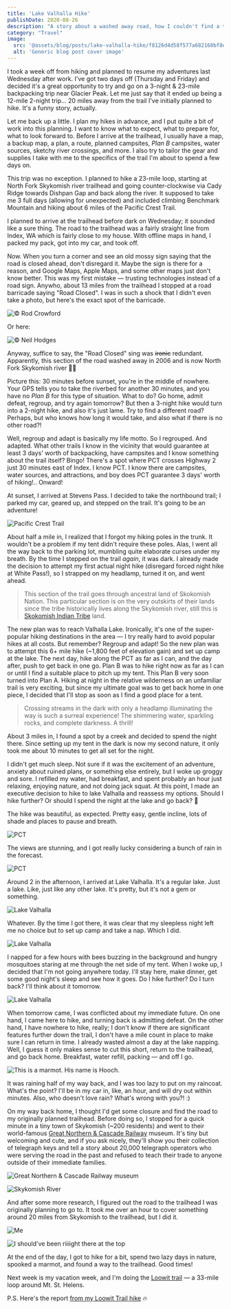 ```yaml
---
title: 'Lake Valhalla Hike'
publishDate: 2020-08-26
description: "A story about a washed away road, how I couldn't find a trail, night hike on the Pacific Crest Trail, and killer-mosquitoes 🦟"
category: "Travel"
image:
  src: '@assets/blog/posts/lake-valhalla-hike/f8126d4d58f577a682160bf8ea22314f89cb0dd1-1600x2134.jpg'
  alt: 'Generic blog post cover image'
---
```


I took a week off from hiking and planned to resume my adventures last Wednesday after work. I've got two days off (Thursday and Friday) and decided it's a great opportunity to try and go on a 3-night & 23-mile backpacking trip near Glacier Peak. Let me just say that it ended up being a 12-mile 2-night trip... 20 miles away from the trail I've initially planned to hike. It's a funny story, actually.

Let me back up a little. I plan my hikes in advance, and I put quite a bit of work into this planning. I want to know what to expect, what to prepare for, what to look forward to. Before I arrive at the trailhead, I usually have a map, a backup map, a plan, a route, planned campsites, _Plan B_ campsites, water sources, sketchy river crossings, and more. I also try to tailor the gear and supplies I take with me to the specifics of the trail I'm about to spend a few days on.

This trip was no exception. I planned to hike a 23-mile loop, starting at North Fork Skykomish river trailhead and going counter-clockwise via Cady Ridge towards Dishpan Gap and back along the river. It supposed to take me 3 full days (allowing for unexpected) and included climbing Benchmark Mountain and hiking about 6 miles of the Pacific Crest Trail.

I planned to arrive at the trailhead before dark on Wednesday; it sounded like a sure thing. The road to the trailhead was a fairly straight line from Index, WA which is fairly close to my house. With offline maps in hand, I packed my pack, got into my car, and took off.

Now. When you turn a corner and see an old mossy sign saying that the road is closed ahead, don't disregard it. Maybe the sign is there for a reason, and Google Maps, Apple Maps, and some other maps just don't know better. This was my first mistake — trusting technologies instead of a road sign. Anywho, about 13 miles from the trailhead I stopped at a road barricade saying "Road Closed". I was in such a shock that I didn't even take a photo, but here's the exact spot of the barricade.

![© Rod Crowford](assets/blog/posts/lake-valhalla-hike/d68e1865335a2443b5b13953ec28bcab1cb98228-500x375.jpg)

Or here:

![© Neil Hodges](assets/blog/posts/lake-valhalla-hike/1a2c3b732dd1072594610deed01cece77ce42fd6-1600x1200.jpg)

Anyway, suffice to say, the "Road Closed" sing was ~~ironic~~ redundant. Apparently, this section of the road washed away in 2006 and is now North Fork Skykomish river 🤷‍♂️

Picture this: 30 minutes before sunset, you're in the middle of nowhere. Your GPS tells you to take the riverbed for another 30 minutes, and you have no _Plan B_ for this type of situation. What to do? Go home, admit defeat, regroup, and try again tomorrow? But then a 3-night hike would turn into a 2-night hike, and also it's just lame. Try to find a different road? Perhaps, but who knows how long it would take, and also what if there is no other road?!

Well, regroup and adapt is basically my life motto. So I regrouped. And adapted. What other trails I know in the vicinity that would guarantee at least 3 days' worth of backpacking, have campsites and I know something about the trail itself? Bingo! There's a spot where PCT crosses Highway 2 just 30 minutes east of Index. I know PCT. I know there are campsites, water sources, and attractions, and boy does PCT guarantee 3 days' worth of hiking!.. Onward!

At sunset, I arrived at Stevens Pass. I decided to take the northbound trail; I parked my car, geared up, and stepped on the trail. It's going to be an adventure!

![Pacific Crest Trail](assets/blog/posts/lake-valhalla-hike/ea03a8182b00f9dc6a59a84342e52422b8a9ff6b-1600x1200.jpg)

About half a mile in, I realized that I forgot my hiking poles in the trunk. It wouldn't be a problem if my tent didn't require these poles. Alas, I went all the way back to the parking lot, mumbling quite elaborate curses under my breath. By the time I stepped on the trail _again_, it was dark. I already made the decision to attempt my first actual night hike (disregard forced night hike at White Pass!), so I strapped on my headlamp, turned it on, and went ahead.

> This section of the trail goes through ancestral land of Skokomish Nation. This particular section is on the very outskirts of their lands since the tribe historically lives along the Skykomish river, still this is [Skokomish Indian Tribe](http://www.skokomish.org/) land.

The new plan was to reach Valhalla Lake. Ironically, it's one of the super-popular hiking destinations in the area — I try really hard to avoid popular hikes at all costs. But remember? Regroup and adapt! So the new plan was to attempt this 6+ mile hike (~1,800 feet of elevation gain) and set up camp at the lake. The next day, hike along the PCT as far as I can, and the day after, push to get back in one go. Plan B was to hike right now as far as I can or until I find a suitable place to pitch up my tent. This Plan B very soon turned into Plan A. Hiking at night in the relative wilderness on an unfamiliar trail is very exciting, but since my ultimate goal was to get back home in one piece, I decided that I'll stop as soon as I find a good place for a tent.

> Crossing streams in the dark with only a headlamp illuminating the way is such a surreal experience! The shimmering water, sparkling rocks, and complete darkness. A thrill!

About 3 miles in, I found a spot by a creek and decided to spend the night there. Since setting up my tent in the dark is now my second nature, it only took me about 10 minutes to get all set for the night.

I didn't get much sleep. Not sure if it was the excitement of an adventure, anxiety about ruined plans, or something else entirely, but I woke up groggy and sore. I refilled my water, had breakfast, and spent probably an hour just relaxing, enjoying nature, and not doing jack squat. At this point, I made an executive decision to hike to lake Valhalla and reassess my options. Should I hike further? Or should I spend the night at the lake and go back? 🤔

The hike was beautiful, as expected. Pretty easy, gentle incline, lots of shade and places to pause and breath.

![PCT](assets/blog/posts/lake-valhalla-hike/6b3b041ff6e283dc89be5a67f54c5d7236be9b41-1600x2134.jpg)

The views are stunning, and I got really lucky considering a bunch of rain in the forecast.

![PCT](assets/blog/posts/lake-valhalla-hike/502053512a4ed05acd0376c97cd3e18cb0abc4a9-2000x1224.jpg)

Around 2 in the afternoon, I arrived at Lake Valhalla. It's a regular lake. Just a lake. Like, just like any other lake. It's pretty, but it's not a gem or something.

![Lake Valhalla](assets/blog/posts/lake-valhalla-hike/ba3140deb787527b06743d7335c7a27184c2cc93-1600x1200.jpg)

Whatever. By the time I got there, it was clear that my sleepless night left me no choice but to set up camp and take a nap. Which I did.

![Lake Valhalla](assets/blog/posts/lake-valhalla-hike/9d6e7612347f5b595f2b9248cd7b51575ec2fca6-2000x2667.jpg)

I napped for a few hours with bees buzzing in the background and hungry mosquitoes staring at me through the net side of my tent. When I woke up, I decided that I'm not going anywhere today. I'll stay here, make dinner, get some good night's sleep and see how it goes. Do I hike further? Do I turn back? I'll think about it tomorrow.

![Lake Valhalla](assets/blog/posts/lake-valhalla-hike/f8126d4d58f577a682160bf8ea22314f89cb0dd1-1600x2134.jpg)

When tomorrow came, I was conflicted about my immediate future. On one hand, I came here to hike, and turning back is admitting defeat. On the other hand, I have nowhere to hike, really; I don't know if there are significant features further down the trail, I don't have a mile count in place to make sure I can return in time. I already wasted almost a day at the lake napping. Well, I guess it only makes sense to cut this short, return to the trailhead, and go back home. Breakfast, water refill, packing — and off I go.

![This is a marmot. His name is Hooch. ](assets/blog/posts/lake-valhalla-hike/b9db6717fe9834b1889645b3f77a50dcee4dd07f-1600x1600.jpg)

It was raining half of my way back, and I was too lazy to put on my raincoat. What's the point? I'll be in my car in, like, an hour, and will dry out within minutes. Also, who doesn't love rain? What's wrong with you?! :)

On my way back home, I thought I'd get some closure and find the road to my originally planned trailhead. Before doing so, I stopped for a quick minute in a tiny town of Skykomish (~200 residents) and went to their world-famous [Great Northern & Cascade Railway](https://www.greatnortherncascaderailway.com/) museum. It's tiny but welcoming and cute, and if you ask nicely, they'll show you their collection of telegraph keys and tell a story about 20,000 telegraph operators who were serving the road in the past and refused to teach their trade to anyone outside of their immediate families.

![Great Northern & Cascade Railway museum](assets/blog/posts/lake-valhalla-hike/9dbcbe95976bc83c908b712e08385801aebe5e44-2000x1500.jpg)

![Skykomish River](assets/blog/posts/lake-valhalla-hike/25e703e8f2961e8a3a60767af7d920c5249a5b4a-2000x1500.jpg)

And after some more research, I figured out the road to the trailhead I was originally planning to go to. It took me over an hour to cover something around 20 miles from Skykomish to the trailhead, but I did it.

![Me](assets/blog/posts/lake-valhalla-hike/e420bf7ab21ab86d5c4ad140baffb54b3155f03d-1600x1202.jpg)

![I should've been riiiight there at the top](assets/blog/posts/lake-valhalla-hike/a40f512a3006cfeefaeabae15d70e5004b879a91-2000x2667.jpg)

At the end of the day, I got to hike for a bit, spend two lazy days in nature, spooked a marmot, and found a way to the trailhead. Good times!

Next week is my vacation week, and I'm doing the [Loowit trail](https://www.wta.org/go-hiking/hikes/loowit) — a 33-mile loop around Mt. St. Helens.

P.S. Here's the report [from my Loowit Trail hike](/blog/loowit-trail) 🔥
